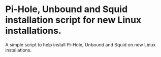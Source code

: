 # Pi-Hole, Unbound and Squid installation script for new Linux installations.

A simple script to help install Pi-Hole, Unbound and Squid on new Linux installations.
